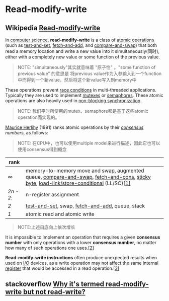 # Read-modify-write



## Wikipedia [Read-modify-write](https://infogalactic.com/info/Read-modify-write)

In [computer science](https://infogalactic.com/info/Computer_science), **read-modify-write** is a class of [atomic operations](https://infogalactic.com/info/Atomic_operation) (such as [test-and-set](https://infogalactic.com/info/Test-and-set), [fetch-and-add](https://infogalactic.com/info/Fetch-and-add), and [compare-and-swap](https://infogalactic.com/info/Compare-and-swap)) that both read a memory location and write a new value into it simultaneously(同时), either with a completely new value or some function of the previous value. 

> NOTE: "simultaneously"其实就意味着 "原子性" 。"some function of previous value" 的意思是 将previous value作为入参输入到一个function中而得到一个新value，然后将这个新value写入到memory中

These operations prevent [race conditions](https://infogalactic.com/info/Race_conditions) in multi-threaded applications. Typically they are used to implement [mutexes](https://infogalactic.com/info/Mutex) or [semaphores](https://infogalactic.com/info/Semaphore_(programming)). These atomic operations are also heavily used in [non-blocking synchronization](https://infogalactic.com/info/Non-blocking_synchronization).

> NOTE: 我们平时所使用的mutex、semaphore都是基于这些atomic operation而实现的。

[Maurice Herlihy](https://infogalactic.com/info/Maurice_Herlihy) (1991) ranks atomic operations by their *[consensus](https://infogalactic.com/info/Consensus_(computer_science)) numbers,* as follows:

> NOTE: 在CPU中，也可以使用multiple model来进行描述，因此它也可以使用consensus得到概念

| rank      |                                                              |
| --------- | ------------------------------------------------------------ |
| *∞*       | memory-to-memory move and swap, augmented queue, [compare-and-swap](https://infogalactic.com/info/Compare-and-swap), [fetch-and-cons](https://infogalactic.com/w/index.php?title=Fetch-and-cons&action=edit&redlink=1), [sticky byte](https://infogalactic.com/w/index.php?title=Sticky_byte&action=edit&redlink=1), [load-link/store-conditional](https://infogalactic.com/info/Load-link/store-conditional) (LL/SC)[[1\]](https://infogalactic.com/info/Read-modify-write#cite_note-1) |
| *2n - 2*: | n-register assignment                                        |
| *2*       | [test-and-set](https://infogalactic.com/info/Test-and-set), swap, [fetch-and-add](https://infogalactic.com/info/Fetch-and-add), queue, stack |
| *1*       | atomic read and atomic write                                 |



> NOTE:上述自底向上依次增长

It is impossible to implement an operation that requires a given **consensus number** with only operations with a lower **consensus number**, no matter how many of such operations one uses.[[2\]](https://infogalactic.com/info/Read-modify-write#cite_note-2)

**Read-modify-write instructions** often produce unexpected results when used on [I/O](https://infogalactic.com/info/I/O) devices, as a write operation may not affect the same internal [register](https://infogalactic.com/info/Hardware_register) that would be accessed in a read operation.[[3\]](https://infogalactic.com/info/Read-modify-write#cite_note-3)



## stackoverflow [Why it's termed read-modify-write but not read-write?](https://stackoverflow.com/questions/49452022/why-its-termed-read-modify-write-but-not-read-write)